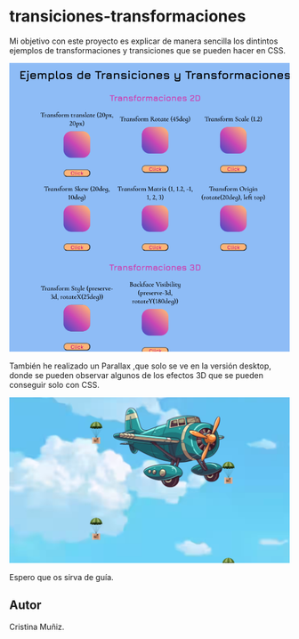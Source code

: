 # transiciones-transformaciones

Mi objetivo con este proyecto es explicar de manera sencilla los dintintos ejemplos de transformaciones y transiciones que se pueden hacer en CSS.


![Imagen preview transformaciones](./images/transformaciones1.png)

También he realizado un Parallax ,que solo se ve en la versión desktop, donde se pueden observar algunos de los efectos 3D que se pueden conseguir solo con CSS.

![Imagen preview parallax](./images/parallax.png)

Espero que os sirva de guía.

## Autor

Cristina Muñiz.

